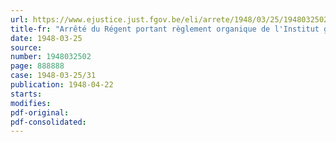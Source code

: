 ```yaml
---
url: https://www.ejustice.just.fgov.be/eli/arrete/1948/03/25/1948032502/justel
title-fr: "Arrêté du Régent portant règlement organique de l'Institut géotechnique de l'Etat"
date: 1948-03-25
source:
number: 1948032502
page: 888888
case: 1948-03-25/31
publication: 1948-04-22
starts:
modifies:
pdf-original:
pdf-consolidated:
---
```


